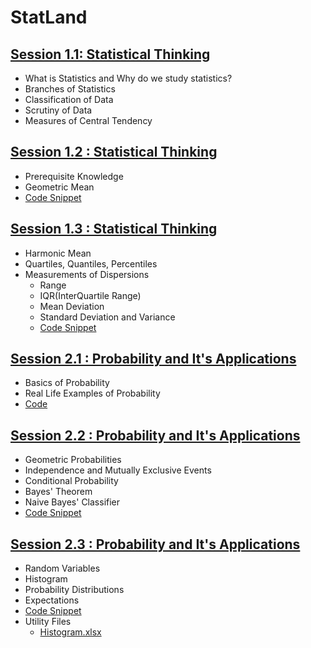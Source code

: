 # StatLand


## [Session 1.1: Statistical Thinking](https://nbviewer.org/github/Unfathomableguy/StatLand/blob/main/Sessions/Session_1.1_Statistical_Thinking.ipynb)
  
* What is Statistics and Why do we study statistics?
* Branches of Statistics
* Classification of Data
* Scrutiny of Data
* Measures of Central Tendency



## [Session 1.2 : Statistical Thinking](https://github.com/Unfathomableguy/StatLand/blob/main/Sessions/Session_1.2_Statistical_Thinking.pdf)

* Prerequisite Knowledge
* Geometric Mean
* [Code Snippet](https://nbviewer.org/github/Unfathomableguy/StatLand/blob/main/Sessions/Session_1.2_Statistical_Thinking.ipynb)



## [Session 1.3 : Statistical Thinking](https://github.com/Unfathomableguy/StatLand/blob/main/Sessions/Session_1.3_Statistical_Thinking.pdf)
* Harmonic Mean
* Quartiles, Quantiles, Percentiles
* Measurements of Dispersions
	* Range
	* IQR(InterQuartile Range)
	* Mean Deviation
	* Standard Deviation and Variance
	* [Code Snippet](https://nbviewer.org/github/Unfathomableguy/StatLand/blob/main/Sessions/Session_1.3_Statistical_Thinking.ipynb)


## [Session 2.1 : Probability and It's Applications](https://github.com/Unfathomableguy/StatLand/blob/main/Sessions/Session_2.1_Probabilty%20and%20Its%20Application.pdf)

* Basics of Probability
* Real Life Examples of Probability
* [Code](https://nbviewer.org/github/Unfathomableguy/StatLand/blob/main/Sessions/Session_2.1_Probability.ipynb)


## [Session 2.2 : Probability and It's Applications](https://github.com/Unfathomableguy/StatLand/blob/main/Sessions/Session_2.2-%20Probabilty%20and%20Its%20Application.pdf)

* Geometric Probabilities
* Independence and Mutually Exclusive Events
* Conditional Probability
* Bayes' Theorem
* Naive Bayes' Classifier
* [Code Snippet](https://nbviewer.org/github/Unfathomableguy/StatLand/blob/main/Sessions/Session_2.2_Probability%20and%20Its%20App.ipynb)


## [Session 2.3 : Probability and It's Applications](https://github.com/Unfathomableguy/StatLand/blob/main/Sessions/Session_2.3-%20Probabilty%20and%20Its%20Application.pdf)

* Random Variables
* Histogram
* Probability Distributions
* Expectations
* [Code Snippet](https://nbviewer.org/github/Unfathomableguy/StatLand/blob/main/Sessions/Session_2.3_Probability_Distributions.ipynb)
* Utility Files
	* [Histogram.xlsx](https://github.com/Unfathomableguy/StatLand/blob/main/Sessions/Session_2.3.1_Histogram.xlsx)


